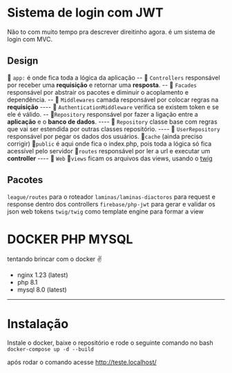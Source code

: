 # Sistema de login com JWT
Não to com muito tempo pra descrever direitinho agora.
é um sistema de login com MVC.

## Design

📁 `app:` é onde fica toda a lógica da aplicação
-- 📁 `Controllers` responsável por receber uma **requisição** e retornar uma **resposta**.
-- 📁 `Facades` responsável por abstrair os pacotes e diminuir o acoplamento e dependência.
-- 📁 `Middlewares` camada responsável por colocar regras na **requisição**
---- 📄 `AuthenticationMiddleware` verifica se existem token e se ele é válido.
-- 📁`Repository` responsável por fazer a ligação entre a **aplicação** e o **banco de dados**.
---- 📄 `Repository` classe base com regras que vai ser estendida por outras classes repositório.
---- 📄 `UserRepository` responsável por pegar os dados dos usuários.
📁`cache` (ainda preciso corrigir)
📁`public` é aqui onde fica o index.php, pois toda a lógica só fica acessível pelo servidor
📁`routes` responsável por ler a url e executar um **controller**
---- 📄 `Web`
📁`views` ficam os arquivos das views, usando o [twig](https://twig.symfony.com/doc/3.x/)

## Pacotes
`league/routes` para o roteador
`laminas/laminas-diactoros` para request e response dentro dos controllers
`firebase/php-jwt` para gerar e validar os json web tokens
`twig/twig` como template engine para formar a view

# DOCKER PHP MYSQL
tentando brincar com o docker ✌

- nginx 1.23 (latest)
- php 8.1
- mysql 8.0 (latest)
---
# Instalação
Instale o docker, baixe o repositório e rode o seguinte comando no bash
```docker-compose up -d --build```

após rodar o comando acesse http://teste.localhost/